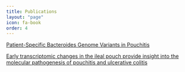 ```yaml
---
title: Publications
layout: "page"
icon: fa-book
order: 4
---
```


<a href="https://pubmed.ncbi.nlm.nih.gov/27935837/">Patient-Specific Bacteroides Genome Variants in Pouchitis</a>

<a href="https://pubmed.ncbi.nlm.nih.gov/28221248/">Early transcriptomic changes in the ileal pouch provide insight into the molecular pathogenesis of pouchitis and ulcerative colitis</a>
